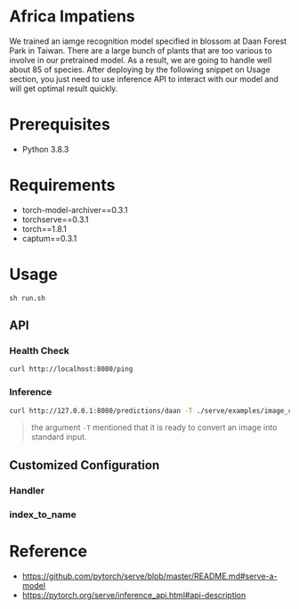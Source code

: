 # Africa Impatiens

We trained an iamge recognition model specified in blossom at Daan Forest Park in Taiwan. There are a large bunch of plants that are too various to involve in our pretrained model. As a result, we are going to handle well about 85 of species. After deploying by the following snippet on Usage section, you just need to use inference API to interact with our model and will get optimal result quickly.

# Prerequisites
- Python 3.8.3

# Requirements
- torch-model-archiver==0.3.1
- torchserve==0.3.1
- torch==1.8.1
- captum==0.3.1

# Usage
```bash=
sh run.sh
```

## API

### Health Check

```bash
curl http://localhost:8080/ping
```
### Inference

```bash
curl http://127.0.0.1:8080/predictions/daan -T ./serve/examples/image_classifier/kitten.jpg
```
> the argument `-T` mentioned that it is ready to convert an image into standard input.

## Customized Configuration
### Handler
### index_to_name

# Reference
- https://github.com/pytorch/serve/blob/master/README.md#serve-a-model
- https://pytorch.org/serve/inference_api.html#api-description